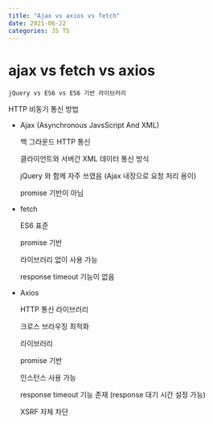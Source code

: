 ```yaml
---
title: "Ajax vs axios vs fetch"
date: 2021-06-22
categories: JS TS
---
```


# ajax vs fetch vs axios

    jQuery vs ES6 vs ES6 기반 라이브러리

HTTP 비동기 통신 방법

- Ajax (Asynchronous JavsScript And XML)

  백 그라운드 HTTP 통신

  클라이언트와 서버간 XML 데이터 통신 방식

  jQuery 와 함께 자주 쓰였음 (Ajax 내장으로 요청 처리 용이)

  promise 기반이 아님

- fetch

  ES6 표준

  promise 기반

  라이브러리 없이 사용 가능

  response timeout 기능이 없음

- Axios

  HTTP 통신 라이브러리

  크로스 브라우징 최적화

  라이브러리

  promise 기반

  인스턴스 사용 가능

  response timeout 기능 존재 (response 대기 시간 설정 가능)

  XSRF 자체 차단
